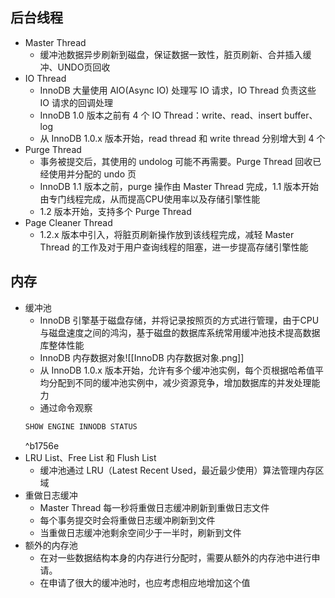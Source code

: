 ## 后台线程
- Master Thread
	- 缓冲池数据异步刷新到磁盘，保证数据一致性，脏页刷新、合并插入缓冲、UNDO页回收
- IO Thread
	- InnoDB 大量使用 AIO(Async IO) 处理写 IO 请求，IO Thread 负责这些 IO 请求的回调处理
	- InnoDB 1.0 版本之前有 4 个 IO Thread：write、read、insert buffer、log
	- 从 InnoDB 1.0.x 版本开始，read thread 和 write thread 分别增大到 4 个
- Purge Thread
	- 事务被提交后，其使用的 undolog 可能不再需要。Purge Thread 回收已经使用并分配的 undo 页
	- InnoDB 1.1 版本之前，purge 操作由 Master Thread 完成，1.1 版本开始由专门线程完成，从而提高CPU使用率以及存储引擎性能
	- 1.2 版本开始，支持多个 Purge Thread
- Page Cleaner Thread
	- 1.2.x 版本中引入，将脏页刷新操作放到该线程完成，减轻 Master Thread 的工作及对于用户查询线程的阻塞，进一步提高存储引擎性能

## 内存
 - 缓冲池
	- InnoDB 引擎基于磁盘存储，并将记录按照页的方式进行管理，由于CPU与磁盘速度之间的鸿沟，基于磁盘的数据库系统常用缓冲池技术提高数据库整体性能
	- InnoDB 内存数据对象![[InnoDB 内存数据对象.png]]
	- 从 InnoDB 1.0.x 版本开始，允许有多个缓冲池实例，每个页根据哈希值平均分配到不同的缓冲池实例中，减少资源竞争，增加数据库的并发处理能力
	- 通过命令观察
	```SQL
	SHOW ENGINE INNODB STATUS
	```
	^b1756e
- LRU List、Free List 和 Flush List
	- 缓冲池通过 LRU（Latest Recent Used，最近最少使用）算法管理内存区域
- 重做日志缓冲
	- Master Thread 每一秒将重做日志缓冲刷新到重做日志文件
	- 每个事务提交时会将重做日志缓冲刷新到文件
	- 当重做日志缓冲池剩余空间少于一半时，刷新到文件
- 额外的内存池
	- 在对一些数据结构本身的内存进行分配时，需要从额外的内存池中进行申请。
	- 在申请了很大的缓冲池时，也应考虑相应地增加这个值